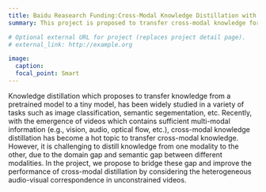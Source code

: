```yaml
---
title: Baidu Reasearch Funding:Cross-Modal Knowledge Distillation with Interpretability
summary: This project is proposed to transfer cross-modal knowledge for the unconstrained videos. We consider the heterogeneous audio-visual correspondence in in-the-wild videos to improve the performance of cross-modal knowledge distillation.

# Optional external URL for project (replaces project detail page).
# external_link: http://example.org

image:
  caption:
  focal_point: Smart
---
```

Knowledge distillation which proposes to transfer knowledge from a pretrained model to a tiny model, has been widely studied in a variety of tasks such as image classification, semantic segementation, etc. Recently, with the emergence of videos which contains sufficient multi-modal information (e.g., vision, audio, optical flow, etc.), cross-modal knowledge distillation has become a hot topic to transfer cross-modal knowledge. However, it is challenging to distill knowledge from one modality to the other, due to the domain gap and semantic gap between different modalities.
In the project, we propose to bridge these gap and improve the performance of cross-modal distillation by considering the heterogeneous audio-visual correspondence in unconstrained videos.
